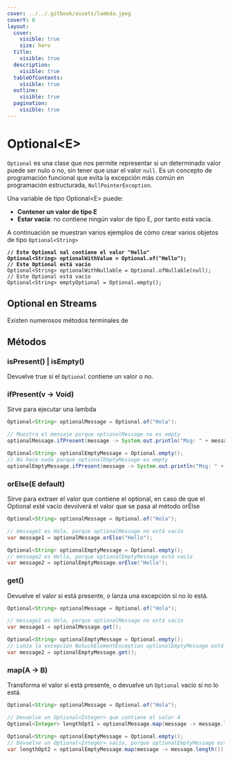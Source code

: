 ```yaml
---
cover: ../../.gitbook/assets/lambda.jpeg
coverY: 0
layout:
  cover:
    visible: true
    size: hero
  title:
    visible: true
  description:
    visible: true
  tableOfContents:
    visible: true
  outline:
    visible: true
  pagination:
    visible: true
---
```


# Optional\<E>

`Optional` es una clase que nos permite representar si un determinado valor puede ser nulo o no, sin tener que usar el valor `null`. Es un concepto de programación funcional que evita la excepción más común en programación estructurada, `NullPointerException`.

Una variable de tipo Optional\<E> puede:

* **Contener un valor de tipo E**
* **Estar vacía**: no contiene ningún valor de tipo E, por tanto está vacía.

A continuación se muestran varios ejemplos de cómo crear varios objetos de tipo `Optional<String>`

<pre class="language-java"><code class="lang-java"><strong>// Este Optional nal contiene el valor "Hello"
</strong><strong>Optional&#x3C;String> optionalWithValue = Optional.of("Hello");
</strong><strong>// Este Optional está vacío
</strong>Optional&#x3C;String> optionalWithNullable = Optional.ofNullable(null);
// Este Optional está vacío
Optional&#x3C;String> emptyOptional = Optional.empty();
</code></pre>

## Optional en Streams

Existen numerosos métodos terminales de&#x20;

## Métodos

### **isPresent() | isEmpty()**

Devuelve true si el `Optional` contiene un valor o no.

### **ifPresent(v -> Void)**

&#x20;Sirve para ejecutar una lambda&#x20;

```java
Optional<String> optionalMessage = Optional.of("Hola");

// Muestra el mensaje porque optionalMessage no es empty
optionalMessage.ifPresent(message -> System.out.println("Msg: " + message));

Optional<String> optionalEmptyMessage = Optional.empty();
// No hace nada porque optionalEmptyMessage es empty
optionalEmptyMessage.ifPresent(message -> System.out.println("Msg: " + message));

```

### orElse(E default)

Sirve para extraer el valor que contiene el optional, en caso de que el Optional esté vacío devolverá el valor que se pasa al método orElse

```java
Optional<String> optionalMessage = Optional.of("Hola");

// message1 es Hola, porque optionalMessage no está vacío
var message1 = optionalMessage.orElse("Hello");

Optional<String> optionalEmptyMessage = Optional.empty();
// message2 es Hello, porque optionalEmptyMessage está vacío
var message2 = optionalEmptyMessage.orElse("Hello");
```

### **get()**

Devuelve el valor si está presente, o lanza una excepción si no lo está.

```java
Optional<String> optionalMessage = Optional.of("Hola");

// message1 es Hola, porque optionalMessage no está vacío
var message1 = optionalMessage.get();

Optional<String> optionalEmptyMessage = Optional.empty();
// Lanza la excepción NoSuchElementException optionalEmptyMessage está vacío
var message2 = optionalEmptyMessage.get();
```

### map(A -> B)

&#x20;Transforma el valor si está presente, o devuelve un `Optional` vacío si no lo está.

```java
Optional<String> optionalMessage = Optional.of("Hola");

// Devuelve un Optional<Integer> que contiene el valor 4
Optional<Integer> lengthOpt1 = optionalMessage.map(message -> message.length());

Optional<String> optionalEmptyMessage = Optional.empty();
// Devuelve un Optional<Integer> vacío, porque optionalEmptyMessage está vacío
var lengthOpt2 = optionalEmptyMessage.map(message -> message.length());
```
